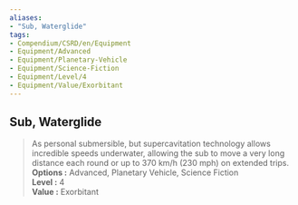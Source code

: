 ```yaml
---
aliases:
- "Sub, Waterglide"
tags:
- Compendium/CSRD/en/Equipment
- Equipment/Advanced
- Equipment/Planetary-Vehicle
- Equipment/Science-Fiction
- Equipment/Level/4
- Equipment/Value/Exorbitant
---
```


  
## Sub, Waterglide  
  
>As personal submersible, but supercavitation technology allows incredible speeds underwater, allowing the sub to move a very long distance each round or up to 370 km/h (230 mph) on extended trips.  
> **Options :** Advanced, Planetary Vehicle, Science Fiction  
> **Level :** 4  
> **Value :** Exorbitant